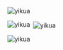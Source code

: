 <p align="left"> <img src="https://komarev.com/ghpvc/?username=yikua&label=Profile%20views&color=0e75b6&style=flat" alt="yikua" /> </p>
<p><img align="left" src="https://github-readme-stats.vercel.app/api/top-langs?username=yikua&show_icons=true&locale=en&layout=compact" alt="yikua" /></p>
<p>&nbsp;<img align="center" src="https://github-readme-stats.vercel.app/api?username=yikua&show_icons=true&locale=en" alt="yikua" /></p>
<p><img align="center" src="https://github-readme-streak-stats.herokuapp.com/?user=yikua&" alt="yikua" /></p>
